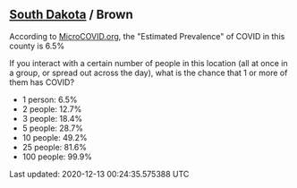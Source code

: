 
## [South Dakota](/united-states/south-dakota) / Brown

According to [MicroCOVID.org](http://microcovid.org),
the "Estimated Prevalence" of COVID in this county is 6.5%

If you interact with a certain number of people in this location
(all at once in a group, or spread out across the day), what is the chance that
1 or more of them has COVID?

- 1 person: 6.5%
- 2 people: 12.7%
- 3 people: 18.4%
- 5 people: 28.7%
- 10 people: 49.2%
- 25 people: 81.6%
- 100 people: 99.9%

Last updated: 2020-12-13 00:24:35.575388 UTC
